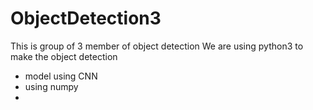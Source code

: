 # ObjectDetection3
This is group of 3 member of object detection 
We are using python3 to make the object detection 
 - model using CNN
 - using numpy
 - 
